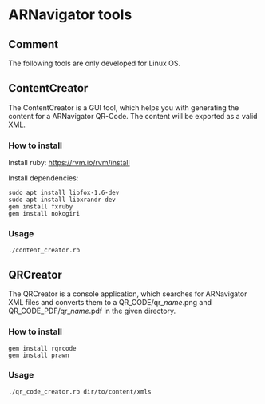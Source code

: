 # ARNavigator tools
## Comment
The following tools are only developed for Linux OS.
## ContentCreator
The ContentCreator is a GUI tool, which helps you with generating the content for a ARNavigator QR-Code. The content will be exported as a valid XML.
### How to install
Install ruby: https://rvm.io/rvm/install

Install dependencies:
```
sudo apt install libfox-1.6-dev
sudo apt install libxrandr-dev
gem install fxruby
gem install nokogiri
```

### Usage
```
./content_creator.rb
```

## QRCreator
The QRCreator is a console application, which searches for ARNavigator XML files and converts them to a QR_CODE/qr_*name*.png and QR_CODE_PDF/qr_*name*.pdf in the given directory.
### How to install
```
gem install rqrcode
gem install prawn
```

### Usage
```
./qr_code_creator.rb dir/to/content/xmls
```

